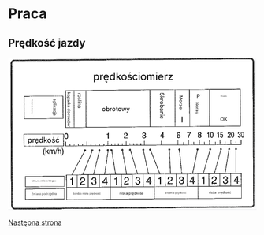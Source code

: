 # Praca

## Prędkość jazdy

![Prędkość jazdy](../img/05_rys1.png)

[Następna strona](./05_praca.md)
